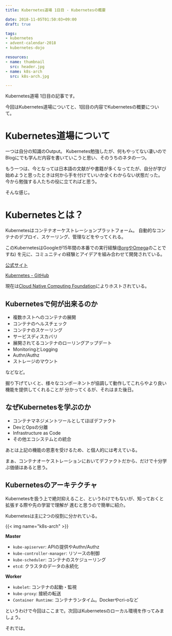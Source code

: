 ```yaml
---
title: Kubernetes道場 1日目 - Kubernetesの概要

date: 2018-11-05T01:50:03+09:00
draft: true

tags:
- kubernetes
- advent-calendar-2018
- kubernetes-dojo

resources:
- name: thumbnail
  src: header.jpg
- name: k8s-arch
  src: k8s-arch.jpg

---
```


Kubernetes道場 1日目の記事です。

今回はKubernetes道場についてと、1回目の内容でKubernetesの概要について。

# Kubernetes道場について

一つは自分の知識のOutput。
Kubernetes勉強したが、何もやってない凄いのでBlogにでも学んだ内容を書いていこうと思い、そのうちのネタの一つ。

もう一つは、今となっては日本語の文献がや書籍が多くなってたが、自分が学び始めようと思ったときは何から手を付けていいか全くわからない状態だった。
今から勉強する人たちの役に立てればと思う。

そんな感じ。

# Kubernetesとは？

Kubernetesはコンテナオーケストレーションプラットフォーム。
自動的なコンテナのデプロイ、スケーリング、管理などをやってくれる。

このKubernetesはGoogleが15年間の本番での実行経験([BorgやOmega](https://queue.acm.org/detail.cfm?id=2898444)のことですね)
を元に、コミュニティの経験とアイデアを組み合わせて開発されている。

[公式サイト](https://kubernetes.io/)

[Kubernetes - GitHub](https://github.com/kubernetes)

現在は[Cloud Native Computing Foundation](https://www.cncf.io/)によりホストされている。


## Kubernetesで何が出来るのか

- 複数ホストへのコンテナの展開
- コンテナのヘルスチェック
- コンテナのスケーリング
- サービスディスカバリ
- 展開されてるコンテナのローリングアップデート
- MonitoringとLogging
- Authn/Authz
- ストレージのマウント

などなど。

掘り下げていくと、様々なコンポーネントが協調して動作してこれらやより良い機能を提供してくれることが
分かってくるが、それはまた後日。

## なぜKubernetesを学ぶのか

- コンテナマネジメントツールとしてほぼデファクト
- DevとOpsの分離
- Infrastructure as Code
- その他エコシステムとの統合

あとは上記の機能の恩恵を受けるため、と個人的には考えている。

まぁ、コンテナオーケストレーションにおいてデファクトだから、だけで十分学ぶ価値はあると思う。

## Kubernetesのアーキテクチャ

Kubernetesを扱う上で絶対抑えること、というわけでもないが、知っておくと拡張する際や先の学習で理解が
進むと思うので簡単に紹介。

Kubernetesは主に2つの役割に分かれている。

{{< img name="k8s-arch" >}}

**Master**

- `kube-apiserver`: APIの提供やAuthn/Authz
- `kube-controller-manager`: リソースの制御
- `kube-scheduler`: コンテナのスケジューリング
- `etcd`: クラスタのデータの永続化

**Worker**

- `kubelet`: コンテナの起動・監視
- `kube-proxy`: 接続の転送
- `Container Runtime`: コンテナランタイム。Dockerやcri-oなど


というわけで今回はここまで。次回はKubernetesのローカル環境を作ってみましょう。

それでは。
